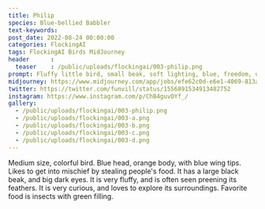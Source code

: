 ```yaml
---
title: Philip
species: Blue-bellied Babbler
text-keywords: 
post_date: 2022-08-24 00:00:00
categories: FlockingAI
tags: FlockingAI Birds MidJourney
header      :
  teaser    : /public/uploads/flockingai/003-philip.png
prompt: Fluffy little bird, small beak, soft lighting, blue, freedom, ultra-realistic, octane rendering, high detail, cinematic,
midjourney: https://www.midjourney.com/app/jobs/efe62c0d-e6e1-4069-813a-85c24966bf44
twitter: https://twitter.com/funvill/status/1556891534913482752
instagram: https://www.instagram.com/p/ChB4guvOYf_/
gallery:   
  - /public/uploads/flockingai/003-philip.png
  - /public/uploads/flockingai/003-a.png
  - /public/uploads/flockingai/003-b.png
  - /public/uploads/flockingai/003-c.png
  - /public/uploads/flockingai/003-d.png
---
```


Medium size, colorful bird. Blue head, orange body, with blue wing tips. Likes to get into mischief by stealing people's food. It has a large black beak, and big dark eyes. It is very fluffy, and is often seen preening its feathers. It is very curious, and loves to explore its surroundings. Favorite food is insects with green filling.
